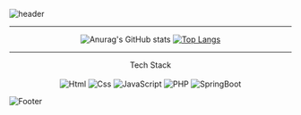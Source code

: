 ![header](https://capsule-render.vercel.app/api?type=wave&color=dafbe1&height=300&section=header&text=Welcome%20to%20my%20Git&fontSize=90)
<hr>
<div align=center>

  
![Anurag's GitHub stats](https://github-readme-stats-sigma-five.vercel.app/api?username=divdivcount&theme=vue&show_icons=true) [![Top Langs](https://github-readme-stats.vercel.app/api/top-langs/?username=divdivcount&layout=compact&theme=vue)](https://github.com/divdivcount)
  

</div>
<hr>
<div align="center">Tech Stack</div><br>
<div align="center">
<img alt="Html" src ="https://img.shields.io/badge/HTML5-E34F26.svg?&style=for-the-badge&logo=HTML5&logoColor=white"/> <img alt="Css" src ="https://img.shields.io/badge/CSS3-1572B6.svg?&style=for-the-badge&logo=CSS3&logoColor=white"/> <img alt="JavaScript" src ="https://img.shields.io/badge/JavaScriipt-F7DF1E.svg?&style=for-the-badge&logo=JavaScript&logoColor=black"/> <img alt="PHP" src ="https://img.shields.io/badge/PHP-777BB4.svg?&style=for-the-badge&logo=PHP&logoColor=white"/> <img alt="SpringBoot" src ="https://img.shields.io/badge/SpringBoot-6DB33F.svg?&style=for-the-badge&logo=SpringBoot&logoColor=white"/>
</div>


![Footer](https://capsule-render.vercel.app/api?type=waving&color=dafbe1&height=200&section=footer)


